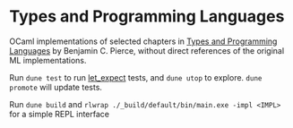# Types and Programming Languages

OCaml implementations of selected chapters in [Types and Programming Languages](https://www.cis.upenn.edu/~bcpierce/tapl/) by Benjamin C. Pierce, without direct references of the original ML implementations.

Run `dune test` to run [let_expect](https://github.com/janestreet/ppx_expect) tests, and `dune utop` to explore. `dune promote` will update tests.

Run `dune build` and `rlwrap ./_build/default/bin/main.exe -impl <IMPL>` for a simple REPL interface
